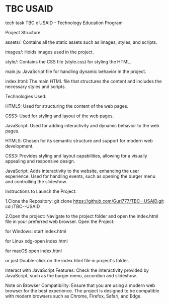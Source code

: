 # TBC  USAID
 tech task
TBC x USAID - Technology Education Program

Project Structure

assets/: Contains all the static assets such as images, styles, and scripts.

images/: Holds images used in the project.

style/: Contains the CSS file (style.css) for styling the HTML.

main.js: JavaScript file for handling dynamic behavior in the project.

index.html: The main HTML file that structures the content and includes the necessary styles and scripts.


Technologies Used:

HTML5: Used for structuring the content of the web pages.

CSS3: Used for styling and layout of the web pages.

JavaScript: Used for adding interactivity and dynamic behavior to the web pages.

HTML5: Chosen for its semantic structure and support for modern web development.

CSS3: Provides styling and layout capabilities, allowing for a visually appealing and responsive design.

JavaScript: Adds interactivity to the website, enhancing the user experience. Used for handling events, such as opening the burger menu and controlling the slideshow.

Instructions to Launch the Project:

1.Clone the Repository:
git clone   https://github.com/Guri777/TBC--USAID.git
cd /TBC--USAID

2.Open the project:
Navigate to the project folder and open the index.html file in your preferred web browser.
Open the Project:

for Windows:
start index.html

for Linux
xdg-open index.html

for macOS
open index.html

or just Double-click on the index.html file in project's folder.


Interact with JavaScript Features:
Check the interactivity provided by JavaScript, such as the burger menu, accordion and slideshow.

Note on Browser Compatibility:
Ensure that you are using a modern web browser for the best experience. The project is designed to be compatible with modern browsers such as Chrome, Firefox, Safari, and Edge.
